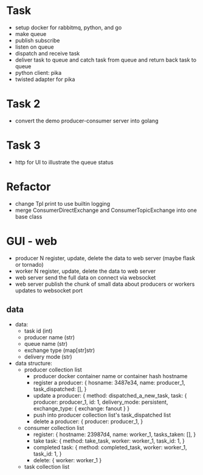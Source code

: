 # Task
- setup docker for rabbitmq, python, and go
- make queue
- publish subscribe
- listen on queue
- dispatch and receive task
- deliver task to queue and catch task from queue and return back task to queue
- python client: pika
- twisted adapter for pika

# Task 2
- convert the demo producer-consumer server into golang

# Task 3
- http for UI to illustrate the queue status

# Refactor
- change Tpl print to use builtin logging
- merge ConsumerDirectExchange and ConsumerTopicExchange into one base class

# GUI - web
- producer N register, update, delete the data to web server (maybe flask or tornado)
- worker N register, update, delete the data to web server
- web server send the full data on connect via websocket
- web server publish the chunk of small data about producers or workers updates to websocket port

## data
- data:
    - task id (int)
    - producer name (str)
    - queue name (str)
    - exchange type (map[str]str)
    - delivery mode (str)
- data structure:
    - producer collection list
        - producer docker container name or container hash hostname
        - register a producer:
            {
                hosname: 3487e34,
                name: producer_1,
                task_dispatched: [],
            }
        - update a producer: {
            method: dispatched_a_new_task,
            task: {
                producer: producer_1,
                id: 1,
                delivery_mode: persistent,
                exchange_type: {
                    exchange: fanout
                }
        }
        - push into producer collection list's task_dispatched list
        - delete a producer: {
            producer: producer_1,
        }
    - consumer collection list
        - register: {
            hostname: 23987d4,
            name: worker_1,
            tasks_taken: [],
        }
        - take task: {
            method: take_task,
            worker: worker_1,
            task_id: 1,
        }
        - completed task: {
            method: completed_task,
            worker: worker_1,
            task_id: 1,
        }
        - delete: {
            worker: worker_1
        }
    - task collection list
